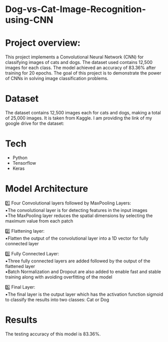 # Dog-vs-Cat-Image-Recognition-using-CNN
# Project overview:
This project implements a Convolutional Neural Network (CNN) for classifying images of cats and dogs. The dataset used contains 12,500 images for each class. The model achieved an accuracy of 83.36% after training for 20 epochs. The goal of this project is to demonstrate the power of CNNs in solving image classification problems.

# Dataset
The dataset contains 12,500 images each for cats and dogs, making a total of 25,000 images. It is taken from Kaggle.
I am providing the link of my google drive for the dataset: 

# Tech
- Python
- Tensorflow
- Keras

# Model Architecture

1️⃣ Four Convolutional layers followed by MaxPooling Layers:  
▪️The convolutional layer is for detecting features in the input images  
▪️The MaxPooling layer reduces the spatial dimensions by selecting the maximum value from each patch

2️⃣ Flattening layer:  
▪️Flatten the output of the convolutional layer into a 1D vector for fully connected layer

3️⃣ Fully Connected Layer:  
▪️Three fully connected layers are added followed by the output of the flattened layer  
▪️Batch Normalization and Dropout are also added to enable fast and stable training along with avoiding overfitting of the model

5️⃣ Final Layer:  
▪️The final layer is the output layer which has the activation function sigmoid to classify the results into two classes: Cat or Dog

# Results
The testing accuracy of this model is 83.36%.


